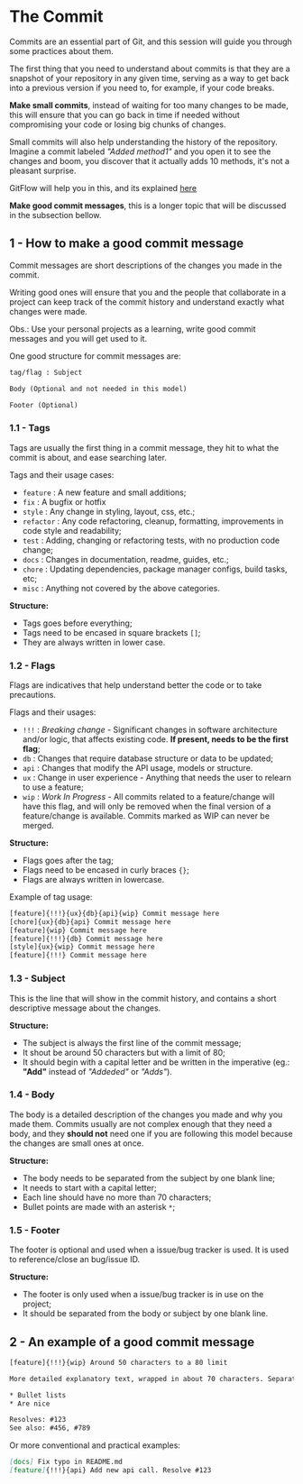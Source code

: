 # The Commit

Commits are an essential part of Git, and this session will guide you through some practices about them.

The first thing that you need to understand about commits is that they are a snapshot of your repository in any given time, serving as a way to get back into a previous version if you need to, for example, if your code breaks.

**Make small commits**, instead of waiting for too many changes to be made, this will ensure that you can go back in time if needed without compromising your code or losing big chunks of changes.

Small commits will also help understanding the history of the repository. Imagine a commit labeled *"Added method1"* and you open it to see the changes and boom, you discover that it actually adds 10 methods, it's not a pleasant surprise.

GitFlow will help you in this, and its explained [here](Git_Flow.md)

**Make good commit messages**, this is a longer topic that will be discussed in the subsection bellow.

## 1 - How to make a good commit message

Commit messages are short descriptions of the changes you made in the commit.

Writing good ones will ensure that you and the people that collaborate in a project can keep track of the commit history and understand exactly what changes were made.

Obs.: Use your personal projects as a learning, write good commit messages and you will get used to it.

One good structure for commit messages are:

```Markdown
tag/flag : Subject

Body (Optional and not needed in this model)

Footer (Optional)
```

### 1.1 - Tags

Tags are usually the first thing in a commit message, they hit to what the commit is about, and ease searching later.

Tags and their usage cases:

- `feature` : A new feature and small additions;
- `fix` : A bugfix or hotfix
- `style` : Any change in styling, layout, css, etc.;
- `refactor` : Any code refactoring, cleanup, formatting, improvements in code style and readability;
- `test` : Adding, changing or refactoring tests, with no production code change;
- `docs` : Changes in documentation, readme, guides, etc.;
- `chore` : Updating dependencies, package manager configs, build tasks, etc;
- `misc` : Anything not covered by the above categories.

**Structure:**

- Tags goes before everything;
- Tags need to be encased in square brackets `[]`;
- They are always written in lower case.

### 1.2 - Flags

Flags are indicatives that help understand better the code or to take precautions.

Flags and their usages:

- `!!!` : *Breaking change* - Significant changes in software architecture and/or logic, that affects existing code. **If present, needs to be the first flag**;
- `db` : Changes that require database structure or data to be updated;
- `api` : Changes that modify the API usage, models or structure.
- `ux` : Change in user experience - Anything that needs the user to relearn to use a feature;
- `wip` : *Work In Progress* - All commits related to a feature/change will have this flag, and will only be removed when the final version of a feature/change is available. Commits marked as WIP can never be merged.

**Structure:**

- Flags goes after the tag;
- Flags need to be encased in curly braces `{}`;
- Flags are always written in lowercase.

Example of tag usage:

```XML
[feature]{!!!}{ux}{db}{api}{wip} Commit message here
[chore]{ux}{db}{api} Commit message here
[feature]{wip} Commit message here
[feature]{!!!}{db} Commit message here
[style]{ux}{wip} Commit message here
[feature]{!!!} Commit message here
```

### 1.3 - Subject

This is the line that will show in the commit history, and contains a short descriptive message about the changes.

**Structure:**

- The subject is always the first line of the commit message;
- It shout be around 50 characters but with a limit of 80;
- It should begin with a capital letter and be written in the imperative (eg.: **"Add"** instead of *"Addeded"* or *"Adds"*).

### 1.4 - Body

The body is a detailed description of the changes you made and why you made them. Commits usually are not complex enough that they need a body, and they **should not** need one if you are following this model because the changes are small ones at once.

**Structure:**

- The body needs to be separated from the subject by one blank line;
- It needs to start with a capital letter;
- Each line should have no more than 70 characters;
- Bullet points are made with an asterisk `*`;

### 1.5 - Footer

The footer is optional and used when a issue/bug tracker is used. It is used to reference/close an bug/issue ID.

**Structure:**

- The footer is only used when a issue/bug tracker is in use on the project;
- It should be separated from the body or subject by one blank line.

## 2 - An example of a good commit message

```XML
[feature]{!!!}{wip} Around 50 characters to a 80 limit

More detailed explanatory text, wrapped in about 70 characters. Separated by a blank line in the start.

* Bullet lists
* Are nice

Resolves: #123
See also: #456, #789
```

Or more conventional and practical examples:

```Markdown
[docs] Fix typo in README.md
[feature]{!!!}{api} Add new api call. Resolve #123
```
